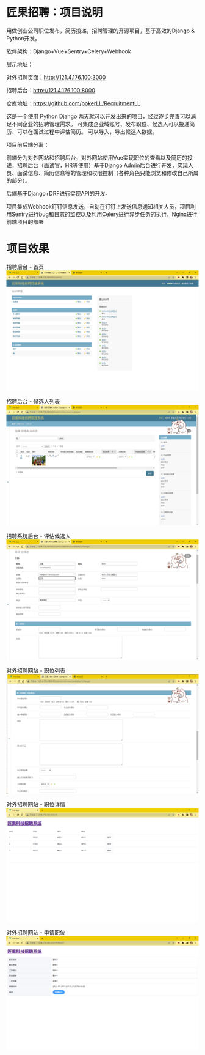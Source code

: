 # 匠果招聘：项目说明
用做创业公司职位发布，简历投递，招聘管理的开源项目，基于高效的Django & Python开发。

软件架构：Django+Vue+Sentry+Celery+Webhook

展示地址：

对外招聘页面：http://121.4.176.100:3000 

招聘后台：http://121.4.176.100:8000

仓库地址：https://github.com/pokerLL/RecruitmentLL

这是一个使用 Python Django 两天就可以开发出来的项目，经过逐步完善可以满足不同企业的招聘管理需求。 可集成企业域账号、发布职位、候选人可以投递简历、可以在面试过程中评估简历。 可以导入，导出候选人数据。

项目前后端分离：

前端分为对外网站和招聘后台，对外网站使用Vue实现职位的查看以及简历的投递，招聘后台（面试官，HR等使用）基于Django Admin后台进行开发，实现人员、面试信息、简历信息等的管理和权限控制（各种角色只能浏览和修改自己所属的部分）。

后端基于Django+DRF进行实现API的开发。

项目集成Webhook钉钉信息发送，自动在钉钉上发送信息通知相关人员，项目利用Sentry进行bug和日志的监控以及利用Celery进行异步任务的执行，Nginx进行前端项目的部署

# 项目效果
招聘后台 - 首页 
![image](./assets/image-20220722112711-mau6xop.png)

招聘后台 - 候选人列表 
![image](./assets/image-20220722112747-gprslvq.png)

招聘系统后台 - 评估候选人 
![image](./assets/image-20220722112758-g6r5ie2.png)

对外招聘网站 - 职位列表 
![image](./assets/image-20220722112807-xwwv6ah.png)

对外招聘网站 - 职位详情
![image](./assets/image-20220722125723-mrir1nv.png)

对外招聘网站 - 申请职位
![image](./assets/image-20220722125747-4cja93x.png)

